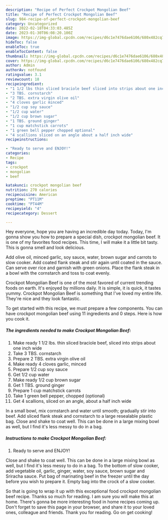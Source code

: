 ```yaml
---
description: "Recipe of Perfect Crockpot Mongolian Beef"
title: "Recipe of Perfect Crockpot Mongolian Beef"
slug: 984-recipe-of-perfect-crockpot-mongolian-beef
category: Uncategorized
date: 2022-02-18T04:33:03.485Z
date: 2023-01-30T06:08:20.100Z
image: https://img-global.cpcdn.com/recipes/d6c1e7476dae6106/680x482cq70/crockpot-mongolian-beef-recipe-main-photo.jpg
hideToc: false
enableToc: true
enableTocContent: false
thumbnail: https://img-global.cpcdn.com/recipes/d6c1e7476dae6106/680x482cq70/crockpot-mongolian-beef-recipe-main-photo.jpg
cover: https://img-global.cpcdn.com/recipes/d6c1e7476dae6106/680x482cq70/crockpot-mongolian-beef-recipe-main-photo.jpg
author: Admin
authorAv: notfound
ratingvalue: 3.1
reviewcount: 18
recipeingredient:
- "1 1/2 lbs thin sliced braciole beef sliced into strips about one inch wide"
- "3 TBS. cornstarch"
- "2 TBS. extra virgin olive oil"
- "4 cloves garlic minced"
- "1/2 cup soy sauce"
- "1/2 cup water"
- "1/2 cup brown sugar"
- "1 TBS. ground ginger"
- "1 cup matchstick carrots"
- "1 green bell pepper chopped optional"
- "4 scallions sliced on an angle about a half inch wide"
recipeinstructions:

- "Ready to serve and ENJOY!"
categories:
- Recipe
tags:
- crockpot
- mongolian
- beef

katakunci: crockpot mongolian beef 
nutrition: 270 calories
recipecuisine: American
preptime: "PT11M"
cooktime: "PT44M"
recipeyield: "4"
recipecategory: Dessert

---
```



Hey everyone, hope you are having an incredible day today. Today, I'm gonna show you how to prepare a special dish, crockpot mongolian beef. It is one of my favorites food recipes. This time, I will make it a little bit tasty. This is gonna smell and look delicious.

Add olive oil, minced garlic, soy sauce, water, brown sugar and carrots to slow cooker. Add coated flank steak and stir again until coated in the sauce. Can serve over rice and garnish with green onions. Place the flank steak in a bowl with the cornstarch and toss to coat evenly.

Crockpot Mongolian Beef is one of the most favored of current trending foods on earth. It's enjoyed by millions daily. It is simple, it is quick, it tastes yummy. Crockpot Mongolian Beef is something that I've loved my entire life. They're nice and they look fantastic.


To get started with this recipe, we must prepare a few components. You can have crockpot mongolian beef using 11 ingredients and 0 steps. Here is how you cook it.

<!--inarticleads1-->

##### The ingredients needed to make Crockpot Mongolian Beef:

1. Make ready 1 1/2 lbs. thin sliced braciole beef, sliced into strips about one inch wide
1. Take 3 TBS. cornstarch
1. Prepare 2 TBS. extra virgin olive oil
1. Make ready 4 cloves garlic, minced
1. Prepare 1/2 cup soy sauce
1. Get 1/2 cup water
1. Make ready 1/2 cup brown sugar
1. Get 1 TBS. ground ginger
1. Prepare 1 cup matchstick carrots
1. Take 1 green bell pepper, chopped (optional)
1. Get 4 scallions, sliced on an angle, about a half inch wide


In a small bowl, mix cornstarch and water until smooth; gradually stir into beef. Add sliced flank steak and cornstarch to a large resealable plastic bag. Close and shake to coat well. This can be done in a large mixing bowl as well, but I find it&#39;s less messy to do in a bag. 

<!--inarticleads2-->

##### Instructions to make Crockpot Mongolian Beef:


1. Ready to serve and ENJOY!

Close and shake to coat well. This can be done in a large mixing bowl as well, but I find it&#39;s less messy to do in a bag. To the bottom of slow cooker, add vegetable oil, garlic, ginger, water, soy sauce, brown sugar and Sriracha sauce. Put bag of marinating beef in the freezer until the day before you wish to prepare it. Empty bag into the crock of a slow cooker. 

So that is going to wrap it up with this exceptional food crockpot mongolian beef recipe. Thanks so much for reading. I am sure you will make this at home. There's gonna be more interesting food in home recipes coming up. Don't forget to save this page in your browser, and share it to your loved ones, colleague and friends. Thank you for reading. Go on get cooking!
